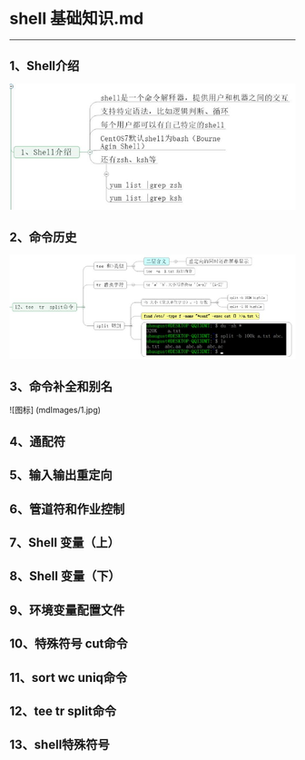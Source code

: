 # shell 基础知识.md
---
## 1、Shell介绍  

![图标](https://github.com/jjjfan/shell_devops/blob/master/01%20Shell%E5%9F%BA%E7%A1%80%E7%9F%A5%E8%AF%86/01%20Shell%E4%BB%8B%E7%BB%8D.jpg?raw=true)

## 2、命令历史  
![图标](mdImages/1.jpg)  
## 3、命令补全和别名  
![图标]  (mdImages/1.jpg)  

## 4、通配符  
## 5、输入输出重定向  
## 6、管道符和作业控制  
## 7、Shell 变量（上）  
## 8、Shell 变量（下）  
## 9、环境变量配置文件  
## 10、特殊符号 cut命令  
## 11、sort  wc  uniq命令  
## 12、tee  tr  split命令  
## 13、shell特殊符号  

